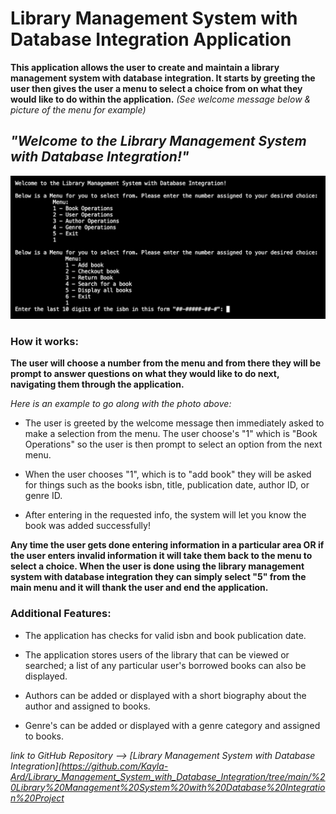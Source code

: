 # Library Management System with Database Integration Application 

**This application allows the user to create and maintain a library management system with database integration. It starts by greeting the user then gives the user a menu to select a choice from on what they would like to do within the application.** _(See welcome message below & picture of the menu for example)_

## _"Welcome to the Library Management System with Database Integration!"_

![Alt text](LMSIDB_menu.png)

### How it works:
**The user will choose a number from the menu and from there they will be prompt to answer questions on what they would like to do next, navigating them through the application.**

*Here is an example to go along with the photo above:*
- The user is greeted by the welcome message then immediately asked to make a selection from the menu. The user choose's "1" which is "Book Operations" so the user is then prompt to select an option from the next menu. 

- When the user chooses "1", which is to "add book" they will be asked for things such as the books isbn, title, publication date, author ID, or genre ID.

- After entering in the requested info, the system will let you know the book was added successfully!

**Any time the user gets done entering information in a particular area OR if the user enters invalid information it will take them back to the menu to select a choice. When the user is done using the library management system with database integration they can simply select "5" from the main menu and it will thank the user and end the application.**

### Additional Features:
- The application has checks for valid isbn and book publication date.

- The application stores users of the library that can be viewed or searched; a list of any particular user's borrowed books can also be displayed. 

- Authors can be added or displayed with a short biography about the author and assigned to books.  

- Genre's can be added or displayed with a genre category and assigned to books. 

*link to GitHub Repository --> [Library Management System with Database Integration](https://github.com/Kayla-Ard/Library_Management_System_with_Database_Integration/tree/main/%20Library%20Management%20System%20with%20Database%20Integration%20Project*